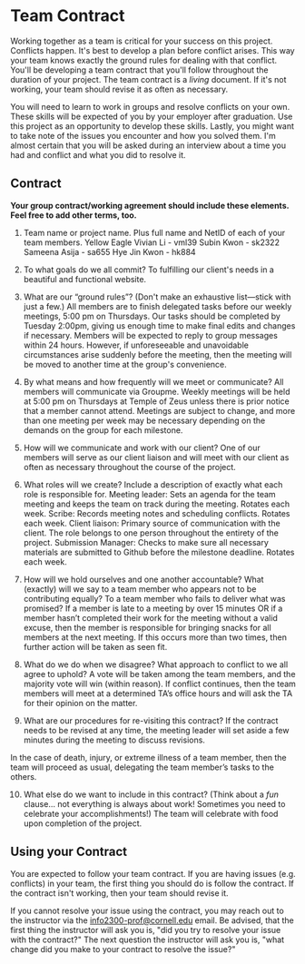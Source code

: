 # Team Contract

Working together as a team is critical for your success on this project. Conflicts happen. It's best to develop a plan before conflict arises. This way your team knows exactly the ground rules for dealing with that conflict. You'll be developing a team contract that you'll follow throughout the duration of your project. The team contract is a *living* document. If it's not working, your team should revise it as often as necessary.

You will need to learn to work in groups and resolve conflicts on your own. These skills will be expected of you by your employer after graduation. Use this project as an opportunity to develop these skills. Lastly, you might want to take note of the issues you encounter and how you solved them. I'm almost certain that you will be asked during an interview about a time you had and conflict and what you did to resolve it.

## Contract

**Your group contract/working agreement should include these elements. Feel free to add other terms, too.**

1. Team name or project name. Plus full name and NetID of each of your team members.
Yellow Eagle
Vivian Li - vml39
Subin Kwon - sk2322
Sameena Asija - sa655
Hye Jin Kwon - hk884

2. To what goals do we all commit?
To fulfilling our client's needs in a beautiful and functional website.

3. What are our “ground rules”? (Don't make an exhaustive list—stick with just a few.)
All members are to finish delegated tasks before our weekly meetings, 5:00 pm on Thursdays. Our tasks should be completed by Tuesday 2:00pm, giving us enough time to make final edits and changes if necessary. Members will be expected to reply to group messages within 24 hours. However, if unforeseeable and unavoidable circumstances arise suddenly before the meeting, then the meeting will be moved to another time at the group's convenience.

4. By what means and how frequently will we meet or communicate?
All members will communicate via Groupme. Weekly meetings will be held at 5:00 pm on Thursdays at Temple of Zeus unless there is prior notice that a member cannot attend. Meetings are subject to change, and more than one meeting per week may be necessary depending on the demands on the group for each milestone.

5. How will we communicate and work with our client?
One of our members will serve as our client liaison and will meet with our client as often as necessary throughout the course of the project.

6. What roles will we create? Include a description of exactly what each role is responsible for.
Meeting leader: Sets an agenda for the team meeting and keeps the team on track during the meeting. Rotates each week.
Scribe: Records meeting notes and scheduling conflicts. Rotates each week.
Client liaison: Primary source of communication with the client. The role belongs to one person throughout the entirety of the project.
Submission Manager: Checks to make sure all necessary materials are submitted to Github before the milestone deadline. Rotates each week.

7. How will we hold ourselves and one another accountable? What (exactly) will we say to a team member who appears not to be contributing equally? To a team member who fails to deliver what was promised?
If a member is late to a meeting by over 15 minutes OR if a member hasn’t completed their work for the meeting without a valid excuse, then the member is responsible for bringing snacks for all members at the next meeting. If this occurs more than two times, then further action will be taken as seen fit.

8. What do we do when we disagree? What approach to conflict to we all agree to uphold?
A vote will be taken among the team members, and the majority vote will win (within reason). If conflict continues, then the team members will meet at a determined TA’s office hours and will ask the TA for their opinion on the matter.

9. What are our procedures for re-visiting this contract?
If the contract needs to be revised at any time, the meeting leader will set aside a few minutes during the meeting to discuss revisions.

In the case of death, injury, or extreme illness of a team member, then the team will proceed as usual, delegating the team member’s tasks to the others.

10. What else do we want to include in this contract? (Think about a *fun* clause... not everything is always about work! Sometimes you need to celebrate your accomplishments!)
The team will celebrate with food upon completion of the project.

## Using your Contract

You are expected to follow your team contract. If you are having issues (e.g. conflicts) in your team, the first thing you should do is follow the contract. If the contract isn't working, then your team should revise it.

If you cannot resolve your issue using the contract, you may reach out to the instructor via the <info2300-prof@cornell.edu> email. Be advised, that the first thing the instructor will ask you is, "did you try to resolve your issue with the contract?" The next question the instructor will ask you is, "what change did you make to your contract to resolve the issue?"
